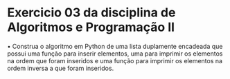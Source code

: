 # Exercicio 03 da disciplina de Algoritmos e Programação II

• Construa o algoritmo em Python de uma lista duplamente encadeada que possui uma função para inserir elementos, uma para imprimir os elementos na ordem que foram inseridos e uma função para imprimir os elementos na ordem inversa a que foram inseridos.
